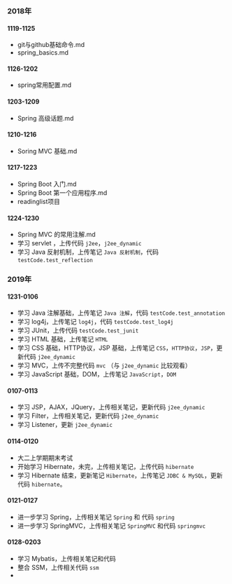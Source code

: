 ### 2018年

#### 1119-1125

- git与github基础命令.md
- spring_basics.md

#### 1126-1202

- spring常用配置.md

#### 1203-1209

- Spring 高级话题.md

#### 1210-1216

- Soring MVC 基础.md

#### 1217-1223

- Spring Boot 入门.md
- Spring Boot  第一个应用程序.md
- readinglist项目

#### 1224-1230

- Spring MVC 的常用注解.md	
- 学习 servlet ，上传代码 `j2ee`，`j2ee_dynamic`
- 学习 Java 反射机制，上传笔记 `Java 反射机制`，代码 `testCode.test_reflection`



### 2019年

#### 1231-0106

- 学习 Java 注解基础，上传笔记 `Java 注解`，代码 `testCode.test_annotation`
- 学习 log4j，上传笔记 `log4j`，代码 `testCode.test_log4j`
- 学习 JUnit，上传代码 `testCode.test_junit`
- 学习 HTML 基础，上传笔记 `HTML`
- 学习 CSS 基础，HTTP协议，JSP 基础，上传笔记 `CSS`，`HTTP协议`，`JSP`，更新代码 `j2ee_dynamic`
- 学习 MVC，上传不完整代码 `mvc` （与 `j2ee_dynamic` 比较观看）
- 学习 JavaScript 基础，DOM，上传笔记 `JavaScript`，`DOM`

#### 0107-0113

- 学习 JSP，AJAX，JQuery，上传相关笔记，更新代码  `j2ee_dynamic`
- 学习 Filter，上传相关笔记，更新代码  `j2ee_dynamic`
- 学习 Listener，更新 `j2ee_dynamic`

#### 0114-0120

- 大二上学期期末考试
- 开始学习 Hibernate，未完，上传相关笔记，上传代码 `hibernate`
- 学习 Hibernate 结束，更新笔记 `Hibernate`，上传笔记 `JDBC & MySQL`，更新代码 `hibernate`。

#### 0121-0127

- 进一步学习 Spring，上传相关笔记 `Spring` 和 代码 `spring`
- 进一步学习 SpringMVC，上传相关笔记 `SpringMVC` 和代码 `springmvc`

#### 0128-0203
- 学习 Mybatis，上传相关笔记和代码
- 整合 SSM，上传相关代码 `ssm`
- 